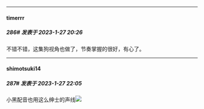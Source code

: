 

*****

####  timerrr  
##### 286#       发表于 2023-1-27 20:26

不错不错，这集狗视角也做了，节奏掌握的很好，有心了。



*****

####  shimotsuki14  
##### 287#       发表于 2023-1-27 22:05

小黑配音也用这么绅士的声线<img src="https://static.saraba1st.com/image/smiley/face2017/067.png" referrerpolicy="no-referrer">

